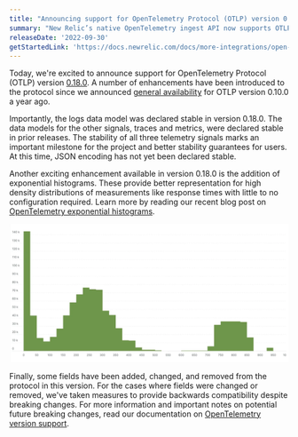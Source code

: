 ```yaml
---
title: "Announcing support for OpenTelemetry Protocol (OTLP) version 0.18.0"
summary: "New Relic’s native OpenTelemetry ingest API now supports OTLP version 0.18.0, including exponential histograms and stable logs!"
releaseDate: '2022-09-30'
getStartedLink: 'https://docs.newrelic.com/docs/more-integrations/open-source-telemetry-integrations/opentelemetry/opentelemetry-setup/'
---
```


Today, we're excited to announce support for OpenTelemetry Protocol (OTLP) version [0.18.0](https://github.com/open-telemetry/opentelemetry-proto/releases/tag/v0.18.0). A number of enhancements have been introduced to the protocol since we announced [general availability](https://newrelic.com/blog/nerdlog/open-telemetry-support-ga) for OTLP version 0.10.0 a year ago.

Importantly, the logs data model was declared stable in version 0.18.0. The data models for the other signals, traces and metrics, were declared stable in prior releases. The stability of all three telemetry signals marks an important milestone for the project and better stability guarantees for users. At this time, JSON encoding has not yet been declared stable.

Another exciting enhancement available in version 0.18.0 is the addition of exponential histograms. These provide better representation for high density distributions of measurements like response times with little to no configuration required. Learn more by reading our recent blog post on [OpenTelemetry exponential histograms](https://newrelic.com/blog/best-practices/opentelemetry-histograms).

![Example millisecond scale exponential bucket histogram](./images/millisecond-scale-exponential-bucket-histogram.png "Example millisecond scale exponential bucket histogram")

Finally, some fields have been added, changed, and removed from the protocol in this version. For the cases where fields were changed or removed, we've taken measures to provide backwards compatibility despite breaking changes. For more information and important notes on potential future breaking changes, read our documentation on [OpenTelemetry version support](/docs/more-integrations/open-source-telemetry-integrations/opentelemetry/best-practices/opentelemetry-best-practices-versions).

